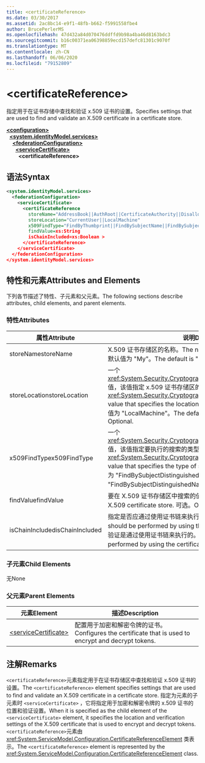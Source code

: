 ```yaml
---
title: <certificateReference>
ms.date: 03/30/2017
ms.assetid: 2ac8bc14-e9f1-48fb-b662-f5991558fbe4
author: BrucePerlerMS
ms.openlocfilehash: 47d432a84d070476ddffd9b98a4ba46d8163bdc3
ms.sourcegitcommit: b16c00371ea06398859ecd157defc81301c9070f
ms.translationtype: MT
ms.contentlocale: zh-CN
ms.lasthandoff: 06/06/2020
ms.locfileid: "79152809"
---
```

# \<certificateReference>
<span data-ttu-id="a0b95-101">指定用于在证书存储中查找和验证 x.509 证书的设置。</span><span class="sxs-lookup"><span data-stu-id="a0b95-101">Specifies settings that are used to find and validate an X.509 certificate in a certificate store.</span></span>  
  
[**\<configuration>**](../configuration-element.md)\
&nbsp;&nbsp;[**\<system.identityModel.services>**](system-identitymodel-services.md)\
&nbsp;&nbsp;&nbsp;&nbsp;[**\<federationConfiguration>**](federationconfiguration.md)\
&nbsp;&nbsp;&nbsp;&nbsp;&nbsp;&nbsp;[**\<serviceCertificate>**](servicecertificate.md)\
&nbsp;&nbsp;&nbsp;&nbsp;&nbsp;&nbsp;&nbsp;&nbsp;**\<certificateReference>**  
  
## <a name="syntax"></a><span data-ttu-id="a0b95-102">语法</span><span class="sxs-lookup"><span data-stu-id="a0b95-102">Syntax</span></span>  
  
```xml  
<system.identityModel.services>  
  <federationConfiguration>  
    <serviceCertificate>  
      <certificateReference
        storeName="AddressBook||AuthRoot||CertificateAuthority||Disallowed||My||Root||TrustedPeople||TrustedPublisher"  
        storeLocation="CurrentUser||LocalMachine"  
        x509FindType="FindByThumbprint||FindBySubjectName||FindBySubjectDistinguishedName||FindByIssuerName||FindByIssuerDistinguishedName||FindBySerialNumber||FindByTimeValid||FindByTimeNotYetValid||FindByTimeExpired||FindByTemplateName||FindByApplicationPolicy||FindByCertificatePolicy||FindByExtension||FindByKeyUsage||FindBySubjectKeyIdentifier"  
        findValue=xs:String  
        isChainIncluded=xs:Boolean >  
      </certificateReference>  
    </serviceCertificate>  
  </federationConfiguration>  
</system.identityModel.services>  
```  
  
## <a name="attributes-and-elements"></a><span data-ttu-id="a0b95-103">特性和元素</span><span class="sxs-lookup"><span data-stu-id="a0b95-103">Attributes and Elements</span></span>  
 <span data-ttu-id="a0b95-104">下列各节描述了特性、子元素和父元素。</span><span class="sxs-lookup"><span data-stu-id="a0b95-104">The following sections describe attributes, child elements, and parent elements.</span></span>  
  
### <a name="attributes"></a><span data-ttu-id="a0b95-105">特性</span><span class="sxs-lookup"><span data-stu-id="a0b95-105">Attributes</span></span>  
  
|<span data-ttu-id="a0b95-106">属性</span><span class="sxs-lookup"><span data-stu-id="a0b95-106">Attribute</span></span>|<span data-ttu-id="a0b95-107">说明</span><span class="sxs-lookup"><span data-stu-id="a0b95-107">Description</span></span>|  
|---------------|-----------------|  
|<span data-ttu-id="a0b95-108">storeName</span><span class="sxs-lookup"><span data-stu-id="a0b95-108">storeName</span></span>|<span data-ttu-id="a0b95-109">X.509 证书存储区的名称。</span><span class="sxs-lookup"><span data-stu-id="a0b95-109">The name of the X.509 certificate store.</span></span> <span data-ttu-id="a0b95-110">默认值为 "My"。</span><span class="sxs-lookup"><span data-stu-id="a0b95-110">The default is "My".</span></span> <span data-ttu-id="a0b95-111">可选。</span><span class="sxs-lookup"><span data-stu-id="a0b95-111">Optional.</span></span>|  
|<span data-ttu-id="a0b95-112">storeLocation</span><span class="sxs-lookup"><span data-stu-id="a0b95-112">storeLocation</span></span>|<span data-ttu-id="a0b95-113">一个 <xref:System.Security.Cryptography.X509Certificates.StoreLocation> 值，该值指定 x.509 证书存储区的位置。</span><span class="sxs-lookup"><span data-stu-id="a0b95-113">A <xref:System.Security.Cryptography.X509Certificates.StoreLocation> value that specifies the location of the X.509 certificate store.</span></span> <span data-ttu-id="a0b95-114">默认值为 "LocalMachine"。</span><span class="sxs-lookup"><span data-stu-id="a0b95-114">The default value is "LocalMachine".</span></span> <span data-ttu-id="a0b95-115">可选。</span><span class="sxs-lookup"><span data-stu-id="a0b95-115">Optional.</span></span>|  
|<span data-ttu-id="a0b95-116">x509FindType</span><span class="sxs-lookup"><span data-stu-id="a0b95-116">x509FindType</span></span>|<span data-ttu-id="a0b95-117">一个 <xref:System.Security.Cryptography.X509Certificates.X509FindType> 值，该值指定要执行的搜索的类型。</span><span class="sxs-lookup"><span data-stu-id="a0b95-117">An <xref:System.Security.Cryptography.X509Certificates.X509FindType> value that specifies the type of search that is to be executed.</span></span> <span data-ttu-id="a0b95-118">默认值为 "FindBySubjectDistinguishedName"。</span><span class="sxs-lookup"><span data-stu-id="a0b95-118">The default is "FindBySubjectDistinguishedName".</span></span> <span data-ttu-id="a0b95-119">可选。</span><span class="sxs-lookup"><span data-stu-id="a0b95-119">Optional.</span></span>|  
|<span data-ttu-id="a0b95-120">findValue</span><span class="sxs-lookup"><span data-stu-id="a0b95-120">findValue</span></span>|<span data-ttu-id="a0b95-121">要在 X.509 证书存储区中搜索的值。</span><span class="sxs-lookup"><span data-stu-id="a0b95-121">The value to search for in the X.509 certificate store.</span></span> <span data-ttu-id="a0b95-122">可选。</span><span class="sxs-lookup"><span data-stu-id="a0b95-122">Optional.</span></span>|  
|<span data-ttu-id="a0b95-123">isChainIncluded</span><span class="sxs-lookup"><span data-stu-id="a0b95-123">isChainIncluded</span></span>|<span data-ttu-id="a0b95-124">指定是否应通过使用证书链来执行验证。</span><span class="sxs-lookup"><span data-stu-id="a0b95-124">Specifies whether validation should be performed by using the certificate chain.</span></span> <span data-ttu-id="a0b95-125">默认值为 "true";验证是通过使用证书链来执行的。</span><span class="sxs-lookup"><span data-stu-id="a0b95-125">The default is "true"; validation is performed by using the certificate chain.</span></span> <span data-ttu-id="a0b95-126">可选。</span><span class="sxs-lookup"><span data-stu-id="a0b95-126">Optional.</span></span>|  
  
### <a name="child-elements"></a><span data-ttu-id="a0b95-127">子元素</span><span class="sxs-lookup"><span data-stu-id="a0b95-127">Child Elements</span></span>  
 <span data-ttu-id="a0b95-128">无</span><span class="sxs-lookup"><span data-stu-id="a0b95-128">None</span></span>  
  
### <a name="parent-elements"></a><span data-ttu-id="a0b95-129">父元素</span><span class="sxs-lookup"><span data-stu-id="a0b95-129">Parent Elements</span></span>  
  
|<span data-ttu-id="a0b95-130">元素</span><span class="sxs-lookup"><span data-stu-id="a0b95-130">Element</span></span>|<span data-ttu-id="a0b95-131">描述</span><span class="sxs-lookup"><span data-stu-id="a0b95-131">Description</span></span>|  
|-------------|-----------------|  
|[\<serviceCertificate>](servicecertificate.md)|<span data-ttu-id="a0b95-132">配置用于加密和解密令牌的证书。</span><span class="sxs-lookup"><span data-stu-id="a0b95-132">Configures the certificate that is used to encrypt and decrypt tokens.</span></span>|  
  
## <a name="remarks"></a><span data-ttu-id="a0b95-133">注解</span><span class="sxs-lookup"><span data-stu-id="a0b95-133">Remarks</span></span>  
 <span data-ttu-id="a0b95-134">`<certificateReference>`元素指定用于在证书存储区中查找和验证 x.509 证书的设置。</span><span class="sxs-lookup"><span data-stu-id="a0b95-134">The `<certificateReference>` element specifies settings that are used to find and validate an X.509 certificate in a certificate store.</span></span> <span data-ttu-id="a0b95-135">指定为元素的子元素时 `<serviceCertificate>` ，它将指定用于加密和解密令牌的 x.509 证书的位置和验证设置。</span><span class="sxs-lookup"><span data-stu-id="a0b95-135">When it is specified as the child element of the `<serviceCertificate>` element, it specifies the location and verification settings of the X.509 certificate that is used to encrypt and decrypt tokens.</span></span> <span data-ttu-id="a0b95-136">`<certificateReference>`元素由 <xref:System.ServiceModel.Configuration.CertificateReferenceElement> 类表示。</span><span class="sxs-lookup"><span data-stu-id="a0b95-136">The `<certificateReference>` element is represented by the <xref:System.ServiceModel.Configuration.CertificateReferenceElement> class.</span></span>
